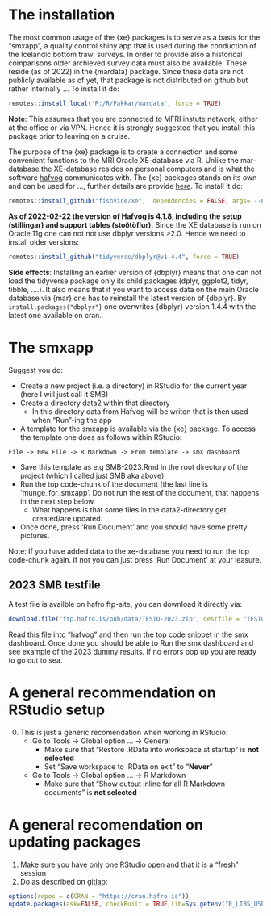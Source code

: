 
# The installation

The most common usage of the {xe} packages is to serve as a basis for
the “smxapp”, a quality control shiny app that is used during the
conduction of the Icelandic bottom trawl surveys. In order to provide
also a historical comparisons older archieved survey data must also be
available. These reside (as of 2022) in the {mardata} package. Since
these data are not publicly available as of yet, that package is not
distributed on github but rather internally … To install it do:

``` r
remotes::install_local("R:/R/Pakkar/mardata", force = TRUE)
```

**Note**: This assumes that you are connected to MFRI instute network,
either at the office or via VPN. Hence it is strongly suggested that you
install this package prior to leaving on a cruise.

The purpose of the {xe} package is to create a connection and some
convenient functions to the MRI Oracle XE-database via R. Unlike the
mar-database the XE-database resides on personal computers and is what
the software [hafvog](https://heima.hafro.is/~darri/hafvog_vefur)
communicates with. The {xe} packages stands on its own and can be used
for …, further details are provide
[here](https://heima.hafro.is/~einarhj/xe/articles/overview_xe.html). To
install it do:

``` r
remotes::install_github("fishvice/xe",  dependencies = FALSE, args='--no-multiarch')
```

**As of 2022-02-22 the version of Hafvog is 4.1.8, including the setup
(stillingar) and support tables (stoðtöflur).** Since the XE database is
run on Oracle 11g one can not not use dbplyr versions \>2.0. Hence we
need to install older versions:

``` r
remotes::install_github("tidyverse/dbplyr@v1.4.4", force = TRUE)
```

**Side effects**: Installing an earlier version of {dbplyr} means that
one can not load the tidyverse package only its child packages (dplyr,
ggplot2, tidyr, tibble, ….). It also means that if you want to access
data on the main Oracle database via {mar} one has to reinstall the
latest version of {dbplyr}. By `install.packages("dbplyr"}` one
overwrites {dbplyr} version 1.4.4 with the latest one available on cran.

# The smxapp

Suggest you do:

- Create a new project (i.e. a directory) in RStudio for the current
  year (here I will just call it SMB)
- Create a directory data2 within that directory
  - In this directory data from Hafvog will be writen that is then used
    when “Run”-ing the app
- A template for the smxapp is available via the {xe} package. To access
  the template one does as follows within RStudio:

<!-- -->

    File -> New File -> R Markdown -> From template -> smx dashboard

- Save this template as e.g SMB-2023.Rmd in the root directory of the
  project (which I called just SMB aka above)
- Run the top code-chunk of the document (the last line is
  ‘munge_for_smxapp’. Do not run the rest of the document, that happens
  in the next step below.
  - What happens is that some files in the data2-directory get
    created/are updated.
- Once done, press ‘Run Document’ and you should have some pretty
  pictures.

Note: If you have added data to the xe-database you need to run the top
code-chunk again. If not you can just press ‘Run Document’ at your
leasure.

## 2023 SMB testfile

A test file is availble on hafro ftp-site, you can download it directly
via:

``` r
download.file("ftp.hafro.is/pub/data/TESTO-2023.zip", destfile = "TESTO-2023.zip")
```

Read this file into “hafvog” and then run the top code snippet in the
smx dashboard. Once done you should be able to Run the smx dashboard and
see example of the 2023 dummy results. If no errors pop up you are ready
to go out to sea.

# A general recommendation on RStudio setup

0)  This is just a generic recomendation when working in RStudio:
    - Go to Tools -\> Global option … -\> General
      - Make sure that “Restore .RData into workspace at startup” is
        **not selected**
      - Set “Save workspace to .RData on exit” to “**Never**”
    - Go to Tools -\> Global option … -\> R Markdown
      - Make sure that “Show output inline for all R Markdown documents”
        is **not selected**

# A general recomendation on updating packages

1)  Make sure you have only one RStudio open and that it is a “fresh”
    session
2)  Do as described on
    [gitlab](https://gitlab.hafogvatn.is/-/snippets/3):

``` r
options(repos = c(CRAN = "https://cran.hafro.is"))
update.packages(ask=FALSE, checkBuilt = TRUE,lib=Sys.getenv("R_LIBS_USER"))
```
